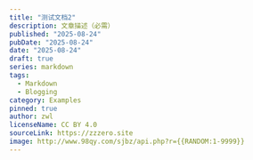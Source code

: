 ```yaml
---
title: "测试文档2"
description: 文章描述（必需）
published: "2025-08-24"
pubDate: "2025-08-24"
date: "2025-08-24"
draft: true
series: markdown
tags:
  - Markdown
  - Blogging
category: Examples
pinned: true
author: zwl
licenseName: CC BY 4.0
sourceLink: https://zzzero.site
image: http://www.98qy.com/sjbz/api.php?r={{RANDOM:1-9999}}
---
```

